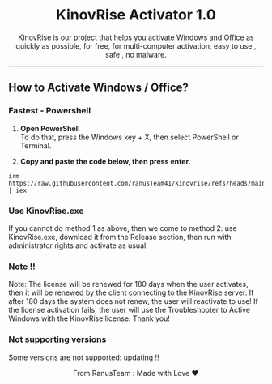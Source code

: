 

<h1 align="center">KinovRise Activator 1.0</h1>

<p align="center">KinovRise is our project that helps you activate Windows and Office as quickly as possible, for free, for multi-computer activation, easy to use , safe , no malware.</p>

<hr>
  
## How to Activate Windows / Office?

### Fastest - Powershell

1.   **Open PowerShell**  
	To do that, press the Windows key + X, then select PowerShell or Terminal.

2.   **Copy and paste the code below, then press enter.**  
```
irm https://raw.githubusercontent.com/ranusTeam41/kinovrise/refs/heads/main/KinovRise.ps1 | iex

```
### Use KinovRise.exe

If you cannot do method 1 as above, then we come to method 2: use KinovRise.exe, download it from the Release section, then run with administrator rights and activate as usual.

### Note !!

Note: The license will be renewed for 180 days when the user activates, then it will be renewed by the client connecting to the KinovRise server. If after 180 days the system does not renew, the user will reactivate to use! If the license activation fails, the user will use the Troubleshooter to Active Windows with the KinovRise license. Thank you!

### Not supporting versions
Some versions are not supported: updating !!

<p align="center">From RanusTeam : Made with Love ❤️</p>
